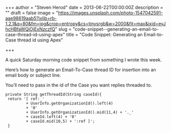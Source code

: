 +++
author = "Steven Herod"
date = 2013-06-22T00:00:00Z
description = ""
draft = false
image = "https://images.unsplash.com/photo-1547042591-aae98619aab5?ixlib=rb-1.2.1&q=80&fm=jpg&crop=entropy&cs=tinysrgb&w=2000&fit=max&ixid=eyJhcHBfaWQiOjExNzczfQ"
slug = "code-snippet--generating-an-email-to-case-thread-id-using-apex"
title = "Code Snippet: Generating an Email-to-Case thread id using Apex"

+++


A quick Saturday morning code snippet from something I wrote this week.

Here’s how to generate an Email-To-Case thread ID for insertion into an email body or subject line.

You’ll need to pass in the id of the Case you want replies threaded to.

```
private String getThreadId(String caseId){
 return '[ ref:_' 
         + UserInfo.getOrganizationId().left(4) 
         + '0' 
         + UserInfo.getOrganizationId().mid(11,4) + '._' 
         + caseId.left(4) + '0' 
         + caseId.mid(10,5) + ':ref ]';
 }
```

